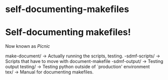 # self-documenting-makefiles

**Self-documenting makefiles!**
===
Now known as *Picnic*

make-document/ -> Actually running the scripts, testing.
-sdmf-scripts/ -> Scripts that have to move with document-makefile
-sdmf-output/  -> Testing output
testing/       -> Testing python outside of `production' environment	  
tex/	       -> Manual for documenting makefiles.
